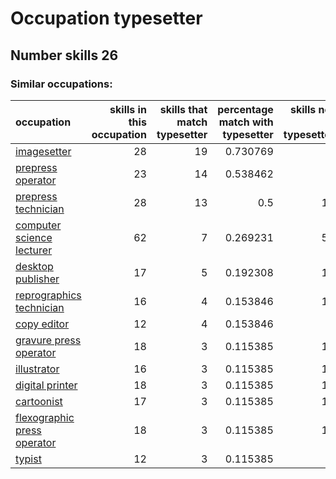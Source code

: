 # Occupation typesetter
## Number skills 26
### Similar occupations:
| occupation                                                    |   skills in this occupation |   skills that match typesetter |   percentage match with typesetter |   skills not in typesetter |
|:--------------------------------------------------------------|----------------------------:|-------------------------------:|-----------------------------------:|---------------------------:|
| [imagesetter](imagesetter.md)                                 |                          28 |                             19 |                           0.730769 |                          9 |
| [prepress operator](prepress_operator.md)                     |                          23 |                             14 |                           0.538462 |                          9 |
| [prepress technician](prepress_technician.md)                 |                          28 |                             13 |                           0.5      |                         15 |
| [computer science lecturer](computer_science_lecturer.md)     |                          62 |                              7 |                           0.269231 |                         55 |
| [desktop publisher](desktop_publisher.md)                     |                          17 |                              5 |                           0.192308 |                         12 |
| [reprographics technician](reprographics_technician.md)       |                          16 |                              4 |                           0.153846 |                         12 |
| [copy editor](copy_editor.md)                                 |                          12 |                              4 |                           0.153846 |                          8 |
| [gravure press operator](gravure_press_operator.md)           |                          18 |                              3 |                           0.115385 |                         15 |
| [illustrator](illustrator.md)                                 |                          16 |                              3 |                           0.115385 |                         13 |
| [digital printer](digital_printer.md)                         |                          18 |                              3 |                           0.115385 |                         15 |
| [cartoonist](cartoonist.md)                                   |                          17 |                              3 |                           0.115385 |                         14 |
| [flexographic press operator](flexographic_press_operator.md) |                          18 |                              3 |                           0.115385 |                         15 |
| [typist](typist.md)                                           |                          12 |                              3 |                           0.115385 |                          9 |

